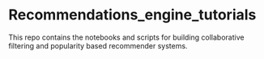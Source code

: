 # Recommendations_engine_tutorials
This repo contains the notebooks and scripts for building collaborative filtering and popularity based recommender systems. 
